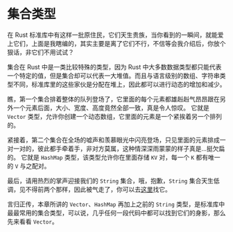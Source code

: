 # 集合类型

在 Rust 标准库中有这样一批原住民，它们天生贵族，当你看到的一瞬间，就能爱上它们，上面是我瞎编的，其实主要是离了它们不行，不信等会我介绍后，你放个狠话，非它们不用试试？

集合在 Rust 中是一类比较特殊的类型，因为 Rust 中大多数数据类型都只能代表一个特定的值，但是集合却可以代表一大堆值。而且与语言级别的数组、字符串类型不同，标准库里的这些家伙是分配在堆上，因此都可以进行动态的增加和减少。

瞧，第一个集合排着整体的队列登场了，它里面的每个元素都雄赳赳气昂昂跟在另外一个元素后面，大小、宽度、高度竟然全部一致，真是令人惊叹。 它就是 `Vector` 类型，允许你创建一个动态数组，它里面的元素是一个紧挨着另一个排列的。

紧接着，第二个集合在全场的嘘声和羡慕眼光中闪亮登场，只见里面的元素排成一对一对的，彼此都手牵着手，非对方莫属，这种情深深雨蒙蒙的样子真是...挺欠扁的。 它就是 `HashMap` 类型，该类型允许你在里面存储 `KV` 对，每一个 `K` 都有唯一的 `V` 与之配对。

最后，请用热烈的掌声迎接我们的 `String` 集合，哦，抱歉，`String` 集合天生低调，见不得前两个那样，因此被气走了，你可以去[这里](../compound-type/string-slice)找它。

言归正传，本章所讲的 `Vector`、`HashMap` 再加上之前的 `String` 类型，是标准库中最最常用的集合类型，可以说，几乎任何一段代码中都可以找到它们的身影，那么先来看看 `Vector`。
